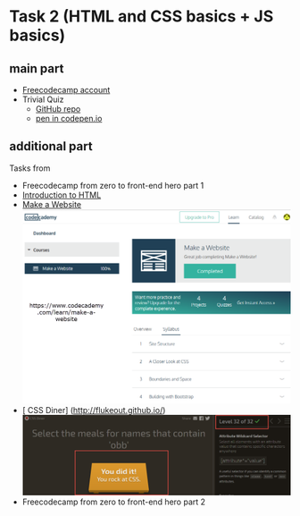 # Task 2 (HTML and CSS basics + JS basics)
## main part
- [Freecodecamp account](https://www.freecodecamp.com/m-vv)
- Trivial Quiz
   - [GitHub repo](https://github.com/m-vv/TriviaQuizForKottans)
   - [pen in codepen.io ](http://codepen.io/m-vv/full/zNzepP/)



## additional part
 Tasks from
 - Freecodecamp from zero to front-end hero part 1
  - [Introduction to HTML](https://developer.mozilla.org/en-US/docs/Web/Guide/HTML/Introduction)
  - [Make a Website](https://www.codecademy.com/learn/make-a-website)
  ![ Make a Website](CodeAcademyMakeASite_finished.png)
  - [ CSS Diner] (http://flukeout.github.io/)
  ![CSS Diner](CSSDiner_finished.png)
 - Freecodecamp from zero to front-end hero part 2
